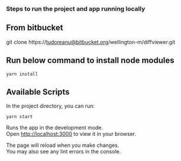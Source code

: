 ### Steps to run the project and app running locally

## From bitbucket
git clone https://tudoreanu@bitbucket.org/wellington-m/diffviewer.git

## Run below command to install node modules 

`yarn install`

## Available Scripts

In the project directory, you can run:

`yarn start`

Runs the app in the development mode.\
Open [http://localhost:3000](http://localhost:3000) to view it in your browser.

The page will reload when you make changes.\
You may also see any lint errors in the console.


